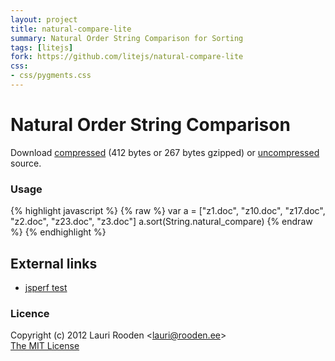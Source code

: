 ```yaml
---                                                                             
layout: project                                                                 
title: natural-compare-lite
summary: Natural Order String Comparison for Sorting
tags: [litejs]                                                                    
fork: https://github.com/litejs/natural-compare-lite
css:                                                                            
- css/pygments.css                                                              
---                                                                             
```


[1]: https://raw.github.com/litejs/natural-compare-lite/master/min.js
[2]: https://raw.github.com/litejs/natural-compare-lite/master/natural-compare-lite.js


Natural Order String Comparison
===============================

Download [compressed][1] 
(412 bytes or 267 bytes gzipped)
or [uncompressed][2] source.


### Usage

{% highlight javascript %}
{% raw %}
var a = ["z1.doc", "z10.doc", "z17.doc", "z2.doc", "z23.doc", "z3.doc"]
a.sort(String.natural_compare)
{% endraw %}
{% endhighlight %}

External links
--------------

- [jsperf test](http://jsperf.com/natural-sort-2/2)


### Licence

Copyright (c) 2012 Lauri Rooden &lt;lauri@rooden.ee&gt;  
[The MIT License](http://lauri.rooden.ee/mit-license.txt)


